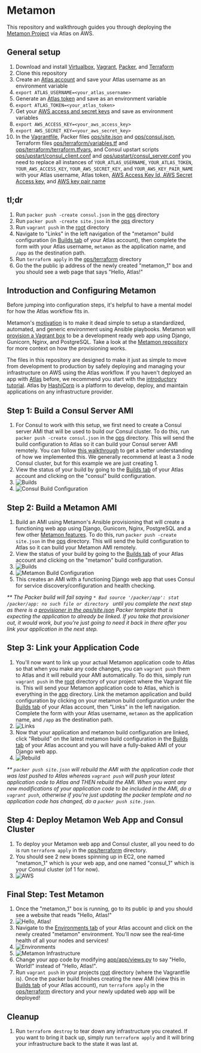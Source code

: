 Metamon
===================
This repository and walkthrough guides you through deploying the [Metamon Project](https://github.com/tryolabs/metamon) via Atlas on AWS.

General setup
-------------
1. Download and install [Virtualbox](https://www.virtualbox.org/wiki/Downloads), [Vagrant](https://www.vagrantup.com/downloads.html), [Packer](https://www.packer.io/downloads.html), and [Terraform](https://www.terraform.io/downloads.html)
2. Clone this repository
3. Create an [Atlas account](https://atlas.hashicorp.com/account/new?utm_source=github&utm_medium=examples&utm_campaign=metamon) and save your Atlas username as an environment variable
  1. `export ATLAS_USERNAME=<your_atlas_username>`
4. Generate an [Atlas token](https://atlas.hashicorp.com/settings/tokens) and save as an environment variable
  1. `export ATLAS_TOKEN=<your_atlas_token>`
5. Get your [AWS access and secret keys](http://docs.aws.amazon.com/AWSSimpleQueueService/latest/SQSGettingStartedGuide/AWSCredentials.html) and save as environment variables
  1. `export AWS_ACCESS_KEY=<your_aws_access_key>`
  2. `export AWS_SECRET_KEY=<your_aws_secret_key>`
6. In the [Vagrantfile](Vagrantfile), Packer files [ops/site.json](ops/site.json) and [ops/consul.json](ops/consul.json), Terraform files [ops/terraform/variables.tf](ops/terraform/variables.tf) and [ops/terraform/terraform.tfvars](ops/terraform/terraform.tfvars), and Consul upstart scripts [ops/upstart/consul_client.conf](ops/upstart/consul_client.conf) and [ops/upstart/consul_server.conf](ops/upstart/consul_server.conf) you need to replace all instances of `YOUR_ATLAS_USERNAME`, `YOUR_ATLAS_TOKEN`, `YOUR_AWS_ACCESS_KEY`, `YOUR_AWS_SECRET_KEY`, and `YOUR_AWS_KEY_PAIR_NAME` with your Atlas username, Atlas token, [AWS Access Key Id, AWS Secret Access key](http://docs.aws.amazon.com/AWSSimpleQueueService/latest/SQSGettingStartedGuide/AWSCredentials.html), and [AWS key pair name](http://docs.aws.amazon.com/gettingstarted/latest/wah/getting-started-prereq.html)

tl;dr
-----------------------------------------------
1. Run `packer push -create consul.json` in the [ops](ops) directory
2. Run `packer push -create site.json` in the [ops](ops) directory
3. Run `vagrant push` in the [root]() directory
4. Navigate to "Links" in the left navigation of the "metamon" build configuration (in [Builds tab](https://atlas.hashicorp.com/builds) of your Atlas account), then complete the form with your Atlas username, `metamon` as the application name, and `/app` as the destination path.
5. Run `terraform apply` in the [ops/terraform](ops/terraform) directory
6. Go the the public ip address of the newly created "metamon_1" box and you should see a web page that says "Hello, Atlas!"

Introduction and Configuring Metamon
-----------------------------------------------
Before jumping into configuration steps, it's helpful to have a mental model for how the Atlas workflow fits in.

Metamon's [motivation](https://github.com/tryolabs/metamon#motivation) is to make it dead simple to setup a standardized, automated, and generic environment using Ansible playbooks. Metamon will [provision a Vagrant box](https://github.com/tryolabs/metamon#features) to be a development ready web app using Django, Gunicorn, Nginx, and PostgreSQL. Take a look at the [Metamon repository](https://github.com/tryolabs/metamon) for more context on how the provisioning works.

The files in this repository are designed to make it just as simple to move from development to production by safely deploying and managing your infrastructure on AWS using the Atlas workflow. If you haven't deployed an app with [Atlas](https://atlas.hashicorp.com) before, we recommend you start with the [introductory tutorial](https://atlas.hashicorp.com/help/getting-started/getting-started-overview). Atlas by [HashiCorp](https://hashicorp.com) is a platform to develop, deploy, and maintain applications on any infrastructure provider.

Step 1: Build a Consul Server AMI
-------------------------
1. For Consul to work with this setup, we first need to create a Consul server AMI that will be used to build our Consul cluster. To do this, run `packer push -create consul.json` in the [ops](ops) directory. This will send the build configuration to Atlas so it can build your Consul server AMI remotely. You can follow [this walkthrough](https://github.com/hashicorp/atlas-examples/tree/master/consul) to get a better understanding of how we implemented this. We generally recommend at least a 3 node Consul cluster, but for this example we are just creating 1.
2. View the status of your build by going to the [Builds tab](https://atlas.hashicorp.com/builds) of your Atlas account and clicking on the "consul" build configuration.
  1. ![Builds](screenshots/builds.png?raw=true)
  2. ![Consul Build Configuration](screenshots/consul_build_conf.png?raw=true)

Step 2: Build a Metamon AMI
-------------------------
1. Build an AMI using Metamon's Ansible provisioning that will create a functioning web app using Django, Gunicorn, Nginx, PostgreSQL and a few other [Metamon features](https://github.com/tryolabs/metamon#features). To do this, run `packer push -create site.json` in the [ops](ops) directory. This will send the build configuration to Atlas so it can build your Metamon AMI remotely.
2. View the status of your build by going to the [Builds tab](https://atlas.hashicorp.com/builds) of your Atlas account and clicking on the "metamon" build configuration.
  1. ![Builds](screenshots/builds.png?raw=true)
  2. ![Metamon Build Configuration](screenshots/metamon_build_conf.png?raw=true)
3. This creates an AMI with a functioning Django web app that uses Consul for service discovery/configuration and health checking.

_\** The Packer build will fail saying `* Bad source '/packer/app': stat /packer/app: no such file or directory
` until you complete the next step as there is a [provisioner in the ops/site.json](ops/site.json#L65) Packer template that is expecting the application to already be linked. If you take that provisioner out, it would work, but you're just going to need it back in there after you link your application in the next step._

Step 3: Link your Application Code
-------------------------
1. You'll now want to link up your actual Metamon application code to Atlas so that when you make any code changes, you can `vagrant push` them to Atlas and it will rebuild your AMI automatically. To do this, simply run `vagrant push` in the [root]() directory of your project where the Vagrant file is. This will send your Metamon application code to Atlas, which is everything in the [app](app) directory. Link the metamon application and build configuration by clicking on your metamon build configuration under the [Builds tab](https://atlas.hashicorp.com/builds) of your Atlas account, then "Links" in the left navigation. Complete the form with your Atlas username, `metamon` as the application name, and `/app` as the destination path.
  1. ![Links](screenshots/links.png?raw=true)
2. Now that your application and metamon build configuration are linked, click "Rebuild" on the latest metamon build configuration in the [Builds tab](https://atlas.hashicorp.com/builds) of your Atlas account and you will have a fully-baked AMI of your Django web app.
  1. ![Rebuild](screenshots/rebuild.png?raw=true)

_\** `packer push site.json` will rebuild the AMI with the application code that was last pushed to Atlas whereas `vagrant push` will push your latest application code to Atlas and THEN rebuild the AMI. When you want any new modifications of your application code to be included in the AMI, do a `vagrant push`, otherwise if you're just updating the packer template and no application code has changed, do a `packer push site.json`._

Step 4: Deploy Metamon Web App and Consul Cluster
--------------------------
1. To deploy your Metamon web app and Consul cluster, all you need to do is run `terraform apply` in the [ops/terraform](ops/terraform) directory.
2. You should see 2 new boxes spinning up in EC2, one named "metamon_1" which is your web app, and one named "consul_1" which is your Consul cluster (of 1 for now).
  1. ![AWS](screenshots/aws_ec2_instances.png?raw=true)

Final Step: Test Metamon
------------------------
1. Once the "metamon_1" box is running, go to its public ip and you should see a website that reads "Hello, Atlas!"
  1. ![Hello, Atlas!](screenshots/hello_atlas.png?raw=true)
2. Navigate to the [Environments tab](https://atlas.hashicorp.com/environments) of your Atlas account and click on the newly created "metamon" environment. You'll now see the real-time health of all your nodes and services!
  1. ![Environments](screenshots/environments.png?raw=true)
  2. ![Metamon Infrastructure](screenshots/metamon_infrastructure.png?raw=true)
3. Change your app code by modifying [app/app/views.py](app/app/views.py#L6) to say "Hello, World!" instead of "Hello, Atlas!".
4. Run `vagrant push` in your projects [root]() directory (where the Vagrantfile is). Once the packer build finishes creating the new AMI (view this in [Builds tab](https://atlas.hashicorp.com/builds) of your Atlas account), run `terraform apply` in the [ops/terraform](ops/terraform) directory and your newly updated web app will be deployed!

Cleanup
------------------------
1. Run `terraform destroy` to tear down any infrastructure you created. If you want to bring it back up, simply run `terraform apply` and it will bring your infrastructure back to the state it was last at.

